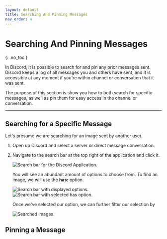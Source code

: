 ```yaml
---
layout: default
title: Searching And Pinning Messages
nav_order: 4
---
```


# Searching And Pinning Messages
{: .no_toc }

In Discord, it is possible to search for and pin any prior messages sent. Discord keeps a log of all messages you and others have sent, and it is accessible at any moment if you're within channel or conversation that it was sent.

The purpose of this section is show you how to both search for specific messages, as well as pin them for easy access in the channel or conversation.

---

## Searching for a Specific Message

Let's presume we are searching for an image sent by another user.

1. Open up Discord and select a server or direct message conversation.

2. Navigate to the search bar at the top right of the application and click it.

    <img src="https://kaydens.ca/user-docs-discord/assets/images/search.PNG" alt="Search bar for the Discord Application."/>
    
    You will see an abundant amount of options to choose from. To find an image, we will use the **has:** option.

    <img src = "https://kaydens.ca/user-docs-discord/assets/images/search-has.PNG" alt="Search bar with displayed options."/>

    <img src = "https://kaydens.ca/user-docs-discord/assets/images/has-image.PNG" alt="Search bar with selected has option."/>

    Once we've selected our option, we can further filter our selection by 

    <img src = "https://kaydens.ca/user-docs-discord/assets/images/displayed-images.PNG" alt="Searched images."/>

## Pinning a Message

